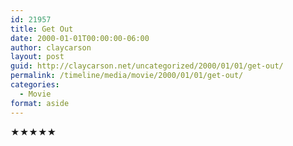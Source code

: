 ```yaml
---
id: 21957
title: Get Out
date: 2000-01-01T00:00:00-06:00
author: claycarson
layout: post
guid: http://claycarson.net/uncategorized/2000/01/01/get-out/
permalink: /timeline/media/movie/2000/01/01/get-out/
categories:
  - Movie
format: aside
---
```

<div class="media-details"></div>

<div class="media-creator"></div>

<div class="media-rating">★★★★★</div>